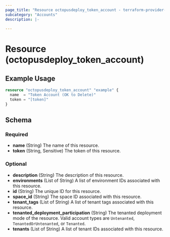 ```yaml
---
page_title: "Resource octopusdeploy_token_account - terraform-provider-octopusdeploy"
subcategory: "Accounts"
description: |-
  
---
```


# Resource (octopusdeploy_token_account)



## Example Usage

```terraform
resource "octopusdeploy_token_account" "example" {
  name  = "Token Account (OK to Delete)"
  token = "[token]"
}
```
<!-- schema generated by tfplugindocs -->
## Schema

### Required

- **name** (String) The name of this resource.
- **token** (String, Sensitive) The token of this resource.

### Optional

- **description** (String) The description of this resource.
- **environments** (List of String) A list of environment IDs associated with this resource.
- **id** (String) The unique ID for this resource.
- **space_id** (String) The space ID associated with this resource.
- **tenant_tags** (List of String) A list of tenant tags associated with this resource.
- **tenanted_deployment_participation** (String) The tenanted deployment mode of the resource. Valid account types are `Untenanted`, `TenantedOrUntenanted`, or `Tenanted`.
- **tenants** (List of String) A list of tenant IDs associated with this resource.


